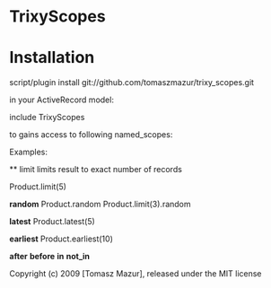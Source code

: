 TrixyScopes
===========



Installation
============

script/plugin install git://github.com/tomaszmazur/trixy_scopes.git

in your ActiveRecord model:

include TrixyScopes

to gains access to following named_scopes:

Examples:

** limit
limits result to exact number of records

Product.limit(5)

**random**
Product.random
Product.limit(3).random

**latest**
Product.latest(5)

**earliest**
Product.earliest(10)

**after**
**before**
**in**
**not_in**



Copyright (c) 2009 [Tomasz Mazur], released under the MIT license